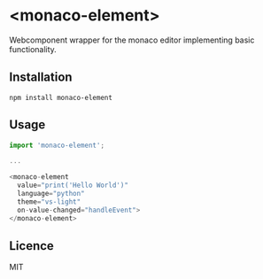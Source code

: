 # \<monaco-element\>

Webcomponent wrapper for the monaco editor implementing basic functionality.

## Installation

```
npm install monaco-element
```

## Usage

```js
import 'monaco-element';

...

<monaco-element
  value="print('Hello World')"
  language="python"
  theme="vs-light"
  on-value-changed="handleEvent">
</monaco-element>
```

## Licence

MIT
